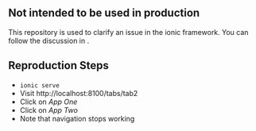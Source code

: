 ## Not intended to be used in production

This repository is used to clarify an issue in the ionic framework.
You can follow the discussion in .

## Reproduction Steps

- `ionic serve`
- Visit http://localhost:8100/tabs/tab2
- Click on _App One_
- Click on _App Two_
- Note that navigation stops working
